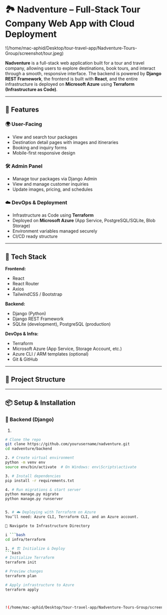 # 🏞️ Nadventure – Full-Stack Tour Company Web App with Cloud Deployment


!(/home/mac-aphid/Desktop/tour-travel-app/Nadventure-Tours-Group/screenshot/tour.jpeg)


**Nadventure** is a full-stack web application built for a tour and travel company, allowing users to explore destinations, book tours, and interact through a smooth, responsive interface. The backend is powered by **Django REST Framework**, the frontend is built with **React**, and the entire infrastructure is deployed on **Microsoft Azure** using **Terraform (Infrastructure as Code)**.

---

## 🚀 Features

### 🌍 User-Facing
- View and search tour packages
- Destination detail pages with images and itineraries
- Booking and inquiry forms
- Mobile-first responsive design

### 🛠️ Admin Panel
- Manage tour packages via Django Admin
- View and manage customer inquiries
- Update images, pricing, and schedules

### ☁️ DevOps & Deployment
- Infrastructure as Code using **Terraform**
- Deployed on **Microsoft Azure** (App Service, PostgreSQL/SQLite, Blob Storage)
- Environment variables managed securely
- CI/CD ready structure

---

## 🧰 Tech Stack

**Frontend:**
- React
- React Router
- Axios
- TailwindCSS / Bootstrap

**Backend:**
- Django (Python)
- Django REST Framework
- SQLite (development), PostgreSQL (production)

**DevOps & Infra:**
- Terraform
- Microsoft Azure (App Service, Storage Account, etc.)
- Azure CLI / ARM templates (optional)
- Git & GitHub

---

## 📁 Project Structure


---

## 📦 Setup & Installation

### 🔧 Backend (Django)

1. 
  ```bash
# Clone the repo
git clone https://github.com/yourusername/nadventure.git
cd nadventure/backend

2. # Create virtual environment
python -m venv env
source env/bin/activate  # On Windows: env\Scripts\activate

3. # Install dependencies
pip install -r requirements.txt

4. # Run migrations & start server
python manage.py migrate
python manage.py runserver


5. # ☁️ Deploying with Terraform on Azure
You’ll need: Azure CLI, Terraform CLI, and an Azure account.

📂 Navigate to Infrastructure Directory

i ```bash
cd infra/terraform

1. # 🏗️ Initialize & Deploy
```bash
# Initialize Terraform
terraform init

# Preview changes
terraform plan

# Apply infrastructure to Azure
terraform apply



!(/home/mac-aphid/Desktop/tour-travel-app/Nadventure-Tours-Group/screenshot/tour.jpeg)